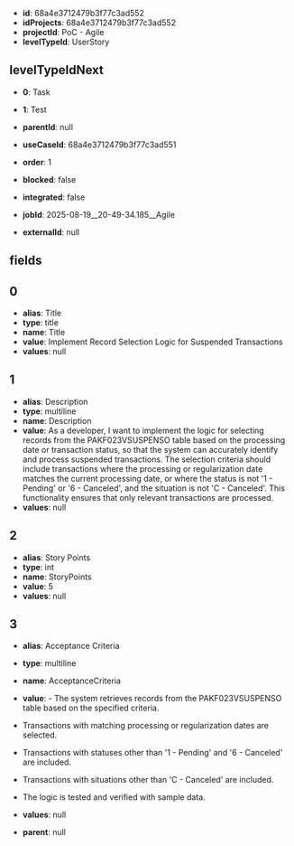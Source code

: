 - **id**: 68a4e3712479b3f77c3ad552
- **idProjects**: 68a4e3712479b3f77c3ad552
- **projectId**: PoC - Agile
- **levelTypeId**: UserStory
## levelTypeIdNext
- **0**: Task
- **1**: Test

- **parentId**: null
- **useCaseId**: 68a4e3712479b3f77c3ad551
- **order**: 1
- **blocked**: false
- **integrated**: false
- **jobId**: 2025-08-19__20-49-34.185__Agile
- **externalId**: null
## fields
## 0
- **alias**: Title
- **type**: title
- **name**: Title
- **value**: Implement Record Selection Logic for Suspended Transactions
- **values**: null

## 1
- **alias**: Description
- **type**: multiline
- **name**: Description
- **value**: As a developer, I want to implement the logic for selecting records from the PAKF023VSUSPENSO table based on the processing date or transaction status, so that the system can accurately identify and process suspended transactions. The selection criteria should include transactions where the processing or regularization date matches the current processing date, or where the status is not '1 - Pending' or '6 - Canceled', and the situation is not 'C - Canceled'. This functionality ensures that only relevant transactions are processed.
- **values**: null

## 2
- **alias**: Story Points
- **type**: int
- **name**: StoryPoints
- **value**: 5
- **values**: null

## 3
- **alias**: Acceptance Criteria
- **type**: multiline
- **name**: AcceptanceCriteria
- **value**: - The system retrieves records from the PAKF023VSUSPENSO table based on the specified criteria.
- Transactions with matching processing or regularization dates are selected.
- Transactions with statuses other than '1 - Pending' and '6 - Canceled' are included.
- Transactions with situations other than 'C - Canceled' are included.
- The logic is tested and verified with sample data.
- **values**: null


- **parent**: null
